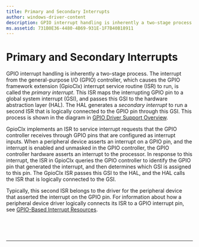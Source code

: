 ```yaml
---
title: Primary and Secondary Interrupts
author: windows-driver-content
description: GPIO interrupt handling is inherently a two-stage process.
ms.assetid: 731B0E36-4480-4B69-931E-1F7B40B18911
---
```


# Primary and Secondary Interrupts


GPIO interrupt handling is inherently a two-stage process. The interrupt from the general-purpose I/O (GPIO) controller, which causes the GPIO framework extension (GpioClx) interrupt service routine (ISR) to run, is called the *primary interrupt*. This ISR maps the interrupting GPIO pin to a global system interrupt (GSI), and passes this GSI to the hardware abstraction layer (HAL). The HAL generates a *secondary interrupt* to run a second ISR that is logically connected to the GPIO pin through this GSI. This process is shown in the diagram in [GPIO Driver Support Overview](https://msdn.microsoft.com/library/windows/hardware/hh439512#gpio-block-diagram).

GpioClx implements an ISR to service interrupt requests that the GPIO controller receives through GPIO pins that are configured as interrupt inputs. When a peripheral device asserts an interrupt on a GPIO pin, and the interrupt is enabled and unmasked in the GPIO controller, the GPIO controller hardware asserts an interrupt to the processor. In response to this interrupt, the ISR in GpioClx queries the GPIO controller to identify the GPIO pin that generated the interrupt, and then determines which GSI is assigned to this pin. The GpioClx ISR passes this GSI to the HAL, and the HAL calls the ISR that is logically connected to the GSI.

Typically, this second ISR belongs to the driver for the peripheral device that asserted the interrupt on the GPIO pin. For information about how a peripheral device driver logically connects its ISR to a GPIO interrupt pin, see [GPIO-Based Interrupt Resources](https://msdn.microsoft.com/library/windows/hardware/hh698246).

 

 


--------------------


